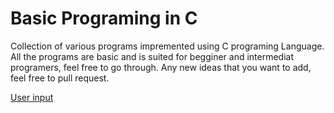 # Basic Programing in C
Collection of various programs impremented using C programing Language. All the programs are basic and is suited for begginer and intermediat programers, feel free to go through.
Any new ideas that you want to add, feel free to pull request.

[User input](home.c)
